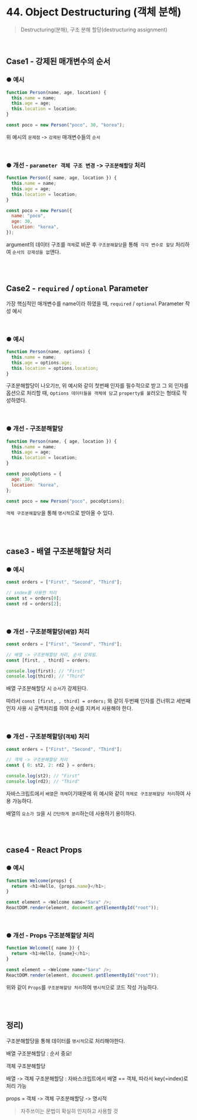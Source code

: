 # 44. Object Destructuring (객체 분해)

> Destructuring(분해), 구조 분해 할당(destructuring assignment)

<br/>

## Case1 - 강제된 매개변수의 순서

### ● 예시

```javascript
function Person(name, age, location) {
  this.name = name;
  this.age = age;
  this.location = location;
}

const poco = new Person("poco", 30, "korea");
```

위 예시의 `문제점` -> `강제된` 매개변수들의 `순서`

<br/>

### ● 개선 - `parameter 객체 구조 변경` -> `구조분해할당` 처리

```javascript
function Person({ name, age, location }) {
  this.name = name;
  this.age = age;
  this.location = location;
}

const poco = new Person({
  name: "poco",
  age: 30,
  location: "korea",
});
```

argument의 데이터 구조를 `객체`로 바꾼 후 `구조분해할당`을 통해` 각각 변수로 할당` 처리하여 `순서의 강제성을 없`앤다.

<br/><br/>

## Case2 - `required` / `optional` Parameter

가장 핵심적인 매개변수를 name이라 하였을 때, `required` / `optional` Parameter 작성 예시

<br/>

### ● 예시

```javascript
function Person(name, options) {
  this.name = name;
  this.age = options.age;
  this.location = options.location;
}
```

구조분해할당이 나오기`전`, 위 예시와 같이 첫번째 인자를 필수적으로 받고 그 외 인자를 옵션으로 처리할 때, o`ptions 데이터들을 객체에 담`고 `property를 불`러오는 형태로 작성하였다.

<br/>

### ● 개선 - 구조분해할당

```javascript
function Person(name, { age, location }) {
  this.name = name;
  this.age = age;
  this.location = location;
}

const pocoOptions = {
  age: 30,
  location: "korea",
};

const poco = new Person("poco", pocoOptions);
```

`객체 구조분해할당`을 통해 `명시적`으로 받아올 수 있다.

<br/>
<br/>

## case3 - 배열 구조분해할당 처리

### ● 예시

```javascript
const orders = ["First", "Second", "Third"];

// index를 사용한 처리
const st = orders[0];
const rd = orders[2];
```

<br/>

### ● 개선 - 구조분해할당(`배열`) 처리

```javascript
const orders = ["First", "Second", "Third"];

// 배열 -> 구조분해할당 처리, 순서 강제됨.
const [first, , third] = orders;

console.log(first); // "First"
console.log(third); // "Third"
```

배열 구조분해할당 시 `순서`가 강제된다.

따라서 `const [first, , third] = orders;` 와 같이 두번째 인자를 건너뛰고 세번째 인자 사용 시 공백처리를 하여 순서를 지켜서 사용해야 한다.

<br/>

### ● 개선 - 구조분해할당(`객체`) 처리

```javascript
const orders = ["First", "Second", "Third"];

// 객체 -> 구조분해할당 처리
const { 0: st2, 2: rd2 } = orders;

console.log(st2); // "First"
console.log(rd2); // "Third"
```

자바스크립트에서 `배열`은 `객체`이기때문에 위 예시와 같이 `객체로 구조분해할당 처리`하여 사용 가능하다.

배열의 `요소가 많`을 시 `간단하게 분리`하는데 사용하기 용이하다.

<br/><br/>

## case4 - React Props

### ● 예시

```javascript
function Welcome(props) {
  return <h1>Hello, {props.name}</h1>;
}

const element = <Welcome name="Sara" />;
ReactDOM.render(element, document.getElementById("root"));
```

<br/>

### ● 개선 - Props 구조분해할당 처리

```javascript
function Welcome({ name }) {
  return <h1>Hello, {name}</h1>;
}

const element = <Welcome name="Sara" />;
ReactDOM.render(element, document.getElementById("root"));
```

위와 같이 `Props`를 `구조분해할당 처리`하여 `명시적`으로 코드 작성 가능하다.

<br/>
<br/>

## 정리)

구조분해할당을 통해 데이터를 `명시적`으로 처리해야한다.

배열 구조분해할당 : 순서 중요!

객체 구조분해할당

배열 -> 객체 구조분해할당 : 자바스크립트에서 배열 == 객체, 따라서 key(=index)로 처리 가능

props = 객체 -> 객체 구조분해할당 -> 명시적

> 자주쓰이는 문법이 확실히 인지하고 사용할 것
